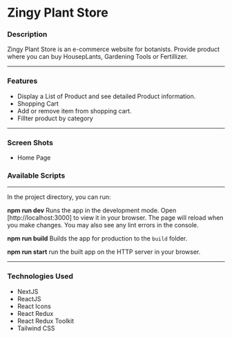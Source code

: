 # Zingy Plant Store

### Description
Zingy Plant Store is an e-commerce website for botanists. Provide product where you can buy HousepLants, Gardening Tools or Fertillizer. 

---
### Features
- Display a List of Product and see detailed Product information.
- Shopping Cart 
- Add or remove item from shopping cart.
- Fillter product by category
---
### Screen Shots
- Home Page

### Available Scripts
---
In the project directory, you can run:

**npm run dev**
Runs the app in the development mode.
Open [http://localhost:3000] to view it in your browser. The page will reload when you make changes. You may also see any lint errors in the console.

**npm run build**
Builds the app for production to the `build` folder.

**npm run start**
run the built app on the HTTP server in your browser.

---
### Technologies Used
- NextJS
- ReactJS
- React Icons
- React Redux
- React Redux Toolkit
- Tailwind CSS
